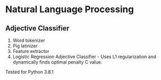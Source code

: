 # Natural Language Processing
## Adjective Classifier

  1. Word tokenizer
  2. Pig latinizer
  3. Feature extractor
  4. Logistic Regression Adjective Classifier
    - Uses L1 regularization and dynamically finds optimal penalty C value.

Tested for Python 3.8.1
